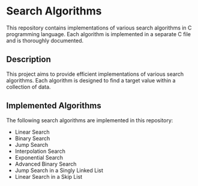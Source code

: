 # Search Algorithms

This repository contains implementations of various search algorithms in C programming language. Each algorithm is implemented in a separate C file and is thoroughly documented.

## Description

This project aims to provide efficient implementations of various search algorithms. Each algorithm is designed to find a target value within a collection of data.

## Implemented Algorithms

The following search algorithms are implemented in this repository:

- Linear Search
- Binary Search
- Jump Search
- Interpolation Search
- Exponential Search
- Advanced Binary Search
- Jump Search in a Singly Linked List
- Linear Search in a Skip List
